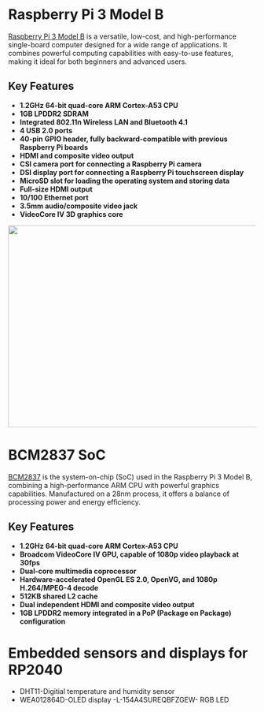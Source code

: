 # Raspberry Pi 3 Model B

[Raspberry Pi 3 Model B](https://datasheets.raspberrypi.com/rpi3/raspberry-pi-3-b-plus-product-brief.pdf) is a versatile, low-cost, and high-performance single-board computer designed for a wide range of applications. It combines powerful computing capabilities with easy-to-use features, making it ideal for both beginners and advanced users.

## Key Features

- **1.2GHz 64-bit quad-core ARM Cortex-A53 CPU**
- **1GB LPDDR2 SDRAM**
- **Integrated 802.11n Wireless LAN and Bluetooth 4.1**
- **4 USB 2.0 ports**
- **40-pin GPIO header, fully backward-compatible with previous Raspberry Pi boards**
- **HDMI and composite video output**
- **CSI camera port for connecting a Raspberry Pi camera**
- **DSI display port for connecting a Raspberry Pi touchscreen display**
- **MicroSD slot for loading the operating system and storing data**
- **Full-size HDMI output**
- **10/100 Ethernet port**
- **3.5mm audio/composite video jack**
- **VideoCore IV 3D graphics core**

<p align="center">
  <img width="608" height="410" src="https://github.com/DochevM/Raspberry_Pi_3/blob/main/Documents/2525225-40-removebg-preview.png">
</p>

# BCM2837 SoC

[BCM2837](https://datasheets.raspberrypi.com/bcm2837/bcm2837-datasheet.pdf) is the system-on-chip (SoC) used in the Raspberry Pi 3 Model B, combining a high-performance ARM CPU with powerful graphics capabilities. Manufactured on a 28nm process, it offers a balance of processing power and energy efficiency.

## Key Features

- **1.2GHz 64-bit quad-core ARM Cortex-A53 CPU**
- **Broadcom VideoCore IV GPU, capable of 1080p video playback at 30fps**
- **Dual-core multimedia coprocessor**
- **Hardware-accelerated OpenGL ES 2.0, OpenVG, and 1080p H.264/MPEG-4 decode**
- **512KB shared L2 cache**
- **Dual independent HDMI and composite video output**
- **1GB LPDDR2 memory integrated in a PoP (Package on Package) configuration**


# Embedded sensors and displays for RP2040
- DHT11-Digitial temperature and humidity sensor
- WEA012864D-OLED display
-L-154A4SUREQBFZGEW- RGB LED
